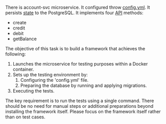 There is account-svc microservice. It configured throw [config.yml](configs/config.yml). 
It persists [state](migrations/1.init.sql) to the PostgreSQL. It implements four [API](account.http) methods:
* create 
* credit
* debit
* getBalance

The objective of this task is to build a framework that achieves the following:
1. Launches the microservice for testing purposes within a Docker container.
2. Sets up the testing environment by:
   1. Configuring the 'config.yml' file.
   2. Preparing the database by running and applying migrations. 
3. Executing the tests.

The key requirement is to run the tests using a single command. There should be no need for manual steps or additional 
preparations beyond installing the framework itself. Please focus on the framework itself rather than on test cases.